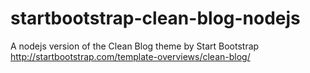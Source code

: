 # startbootstrap-clean-blog-nodejs
A nodejs version of the Clean Blog theme by Start Bootstrap http://startbootstrap.com/template-overviews/clean-blog/
